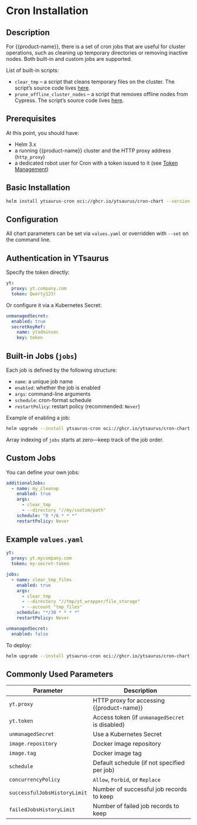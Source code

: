 # Cron Installation

## Description

For {{product-name}}, there is a set of cron jobs that are useful for cluster operations, such as cleaning up temporary directories or removing inactive nodes. Both built-in and custom jobs are supported.

List of built-in scripts:

* `clear_tmp` – a script that cleans temporary files on the cluster. The script’s source code lives [here](https://github.com/ytsaurus/ytsaurus/tree/main/yt/cron/clear_tmp).
* `prune_offline_cluster_nodes` – a script that removes offline nodes from Cypress. The script’s source code lives [here](https://github.com/ytsaurus/ytsaurus/blob/main/yt/cron/prune_offline_cluster_nodes).

## Prerequisites

At this point, you should have:

* Helm 3.x
* a running {{product-name}} cluster and the HTTP proxy address (`http_proxy`)
* a dedicated robot user for Cron with a token issued to it (see [Token Management](../../user-guide/storage/auth.md#token-management))

## Basic Installation

```bash
helm install ytsaurus-cron oci://ghcr.io/ytsaurus/cron-chart --version 0.0.2 --set yt.proxy="http_proxy" --set yt.token="<ROBOT-CRON-TOKEN>" --set image.tag="0.0.2"
```

## Configuration

All chart parameters can be set via `values.yaml` or overridden with `--set` on the command line.

## Authentication in YTsaurus

Specify the token directly:

```yaml
yt:
  proxy: yt.company.com
  token: Qwerty123!
```

Or configure it via a Kubernetes Secret:

```yaml
unmanagedSecret:
  enabled: true
  secretKeyRef:
    name: ytadminsec
    key: token
```

## Built-in Jobs (`jobs`)

Each job is defined by the following structure:
- `name`: a unique job name
- `enabled`: whether the job is enabled
- `args`: command-line arguments
- `schedule`: cron-format schedule
- `restartPolicy`: restart policy (recommended: `Never`)

Example of enabling a job:

```bash
helm upgrade --install ytsaurus-cron oci://ghcr.io/ytsaurus/cron-chart --version 0.0.2 --set jobs[1].enabled=true --set jobs[1].args[5]="tmp_files"
```

Array indexing of `jobs` starts at zero—keep track of the job order.

## Custom Jobs

You can define your own jobs:

```yaml
additionalJobs:
  - name: my_cleanup
    enabled: true
    args:
      - clear_tmp
      - --directory "//my/custom/path"
    schedule: "0 */6 * * *"
    restartPolicy: Never
```

## Example `values.yaml`

```yaml
yt:
  proxy: yt.mycompany.com
  token: my-secret-token

jobs:
  - name: clear_tmp_files
    enabled: true
    args:
      - clear_tmp
      - --directory "//tmp/yt_wrapper/file_storage"
      - --account "tmp_files"
    schedule: "*/30 * * * *"
    restartPolicy: Never

unmanagedSecret:
  enabled: false
```

To deploy:

```bash
helm upgrade --install ytsaurus-cron oci://ghcr.io/ytsaurus/cron-chart --version 0.0.2 -f my-values.yaml
```

## Commonly Used Parameters

| Parameter                      | Description                                         |
|--------------------------------|-----------------------------------------------------|
| `yt.proxy`                     | HTTP proxy for accessing {{product-name}}           |
| `yt.token`                     | Access token (if `unmanagedSecret` is disabled)     |
| `unmanagedSecret`              | Use a Kubernetes Secret                             |
| `image.repository`             | Docker image repository                             |
| `image.tag`                    | Docker image tag                                    |
| `schedule`                     | Default schedule (if not specified per job)         |
| `concurrencyPolicy`            | `Allow`, `Forbid`, or `Replace`                     |
| `successfulJobsHistoryLimit`   | Number of successful job records to keep            |
| `failedJobsHistoryLimit`       | Number of failed job records to keep                |


